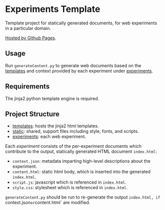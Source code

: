 # Experiments Template

Template project for statically generated documents, for web experiments in a particular domain.

[Hosted by Github Pages](https://moddyz.github.io/ExperimentsTemplate/).

## Usage

Run `generateContent.py` to generate web documents based on the [templates](./templates) and 
context provided by each experiment under [experiments](./experiments).

## Requirements

The jinja2 python template engine is required.

## Project Structure

- [templates](./templates): hosts the jinja2 html templates.
- [static](./static): shared, support files including style, fonts, and scripts.
- [experiments](./experiments): each web experiment.  

Each _experiment_ consists of the per-experiment documents which contribute to the output, statically generated HTML document `index.html`:
- `context.json`: metadata imparting high-level descriptions about the experiment.
- `content.html`: static html body, which is inserted into the generated `index.html`.
- `script.js`: javascript which is referenced in `index.html`. 
- `style.css`: stylesheet which is referenced in `index.html`.

`generateContent.py` should be run to re-generate the output `index.html, if `context.json` or `content.html` are modified.
